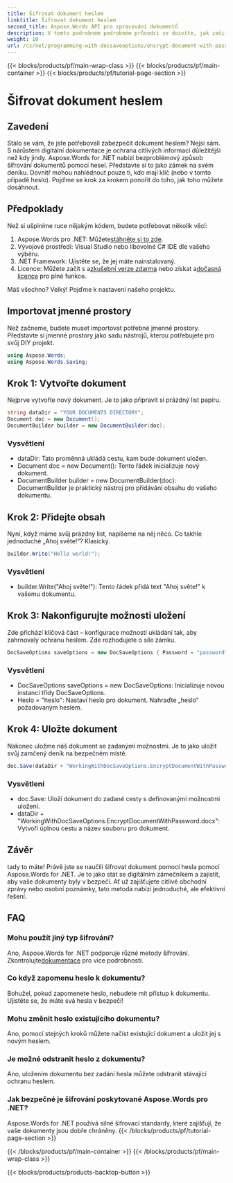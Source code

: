 ```yaml
---
title: Šifrovat dokument heslem
linktitle: Šifrovat dokument heslem
second_title: Aspose.Words API pro zpracování dokumentů
description: V tomto podrobném podrobném průvodci se dozvíte, jak zašifrovat dokument pomocí hesla pomocí Aspose.Words for .NET. Zabezpečte své citlivé informace bez námahy.
weight: 10
url: /cs/net/programming-with-docsaveoptions/encrypt-document-with-password/
---
```


{{< blocks/products/pf/main-wrap-class >}}
{{< blocks/products/pf/main-container >}}
{{< blocks/products/pf/tutorial-page-section >}}

# Šifrovat dokument heslem

## Zavedení

Stalo se vám, že jste potřebovali zabezpečit dokument heslem? Nejsi sám. S nárůstem digitální dokumentace je ochrana citlivých informací důležitější než kdy jindy. Aspose.Words for .NET nabízí bezproblémový způsob šifrování dokumentů pomocí hesel. Představte si to jako zámek na svém deníku. Dovnitř mohou nahlédnout pouze ti, kdo mají klíč (nebo v tomto případě heslo). Pojďme se krok za krokem ponořit do toho, jak toho můžete dosáhnout.

## Předpoklady

Než si ušpiníme ruce nějakým kódem, budete potřebovat několik věcí:
1.  Aspose.Words pro .NET: Můžete[stáhněte si to zde](https://releases.aspose.com/words/net/).
2. Vývojové prostředí: Visual Studio nebo libovolné C# IDE dle vašeho výběru.
3. .NET Framework: Ujistěte se, že jej máte nainstalovaný.
4.  Licence: Můžete začít s a[zkušební verze zdarma](https://releases.aspose.com/) nebo získat a[dočasná licence](https://purchase.aspose.com/temporary-license/) pro plné funkce.

Máš všechno? Velký! Pojďme k nastavení našeho projektu.

## Importovat jmenné prostory

Než začneme, budete muset importovat potřebné jmenné prostory. Představte si jmenné prostory jako sadu nástrojů, kterou potřebujete pro svůj DIY projekt.

```csharp
using Aspose.Words;
using Aspose.Words.Saving;
```

## Krok 1: Vytvořte dokument

Nejprve vytvořte nový dokument. Je to jako připravit si prázdný list papíru.

```csharp
string dataDir = "YOUR DOCUMENTS DIRECTORY";
Document doc = new Document();
DocumentBuilder builder = new DocumentBuilder(doc);
```

### Vysvětlení

- dataDir: Tato proměnná ukládá cestu, kam bude dokument uložen.
- Document doc = new Document(): Tento řádek inicializuje nový dokument.
- DocumentBuilder builder = new DocumentBuilder(doc): DocumentBuilder je praktický nástroj pro přidávání obsahu do vašeho dokumentu.

## Krok 2: Přidejte obsah

Nyní, když máme svůj prázdný list, napíšeme na něj něco. Co takhle jednoduché „Ahoj světe!“? Klasický.

```csharp
builder.Write("Hello world!");
```

### Vysvětlení

- builder.Write("Ahoj světe!"): Tento řádek přidá text "Ahoj světe!" k vašemu dokumentu.

## Krok 3: Nakonfigurujte možnosti uložení

Zde přichází klíčová část – konfigurace možností ukládání tak, aby zahrnovaly ochranu heslem. Zde rozhodujete o síle zámku.

```csharp
DocSaveOptions saveOptions = new DocSaveOptions { Password = "password" };
```

### Vysvětlení

- DocSaveOptions saveOptions = new DocSaveOptions: Inicializuje novou instanci třídy DocSaveOptions.
- Heslo = "heslo": Nastaví heslo pro dokument. Nahraďte „heslo“ požadovaným heslem.

## Krok 4: Uložte dokument

Nakonec uložme náš dokument se zadanými možnostmi. Je to jako uložit svůj zamčený deník na bezpečném místě.

```csharp
doc.Save(dataDir + "WorkingWithDocSaveOptions.EncryptDocumentWithPassword.docx", saveOptions);
```

### Vysvětlení

- doc.Save: Uloží dokument do zadané cesty s definovanými možnostmi uložení.
- dataDir + "WorkingWithDocSaveOptions.EncryptDocumentWithPassword.docx": Vytvoří úplnou cestu a název souboru pro dokument.

## Závěr

tady to máte! Právě jste se naučili šifrovat dokument pomocí hesla pomocí Aspose.Words for .NET. Je to jako stát se digitálním zámečníkem a zajistit, aby vaše dokumenty byly v bezpečí. Ať už zajišťujete citlivé obchodní zprávy nebo osobní poznámky, tato metoda nabízí jednoduché, ale efektivní řešení.

## FAQ

### Mohu použít jiný typ šifrování?
 Ano, Aspose.Words for .NET podporuje různé metody šifrování. Zkontrolujte[dokumentace](https://reference.aspose.com/words/net/) pro více podrobností.

### Co když zapomenu heslo k dokumentu?
Bohužel, pokud zapomenete heslo, nebudete mít přístup k dokumentu. Ujistěte se, že máte svá hesla v bezpečí!

### Mohu změnit heslo existujícího dokumentu?
Ano, pomocí stejných kroků můžete načíst existující dokument a uložit jej s novým heslem.

### Je možné odstranit heslo z dokumentu?
Ano, uložením dokumentu bez zadání hesla můžete odstranit stávající ochranu heslem.

### Jak bezpečné je šifrování poskytované Aspose.Words pro .NET?
Aspose.Words for .NET používá silné šifrovací standardy, které zajišťují, že vaše dokumenty jsou dobře chráněny.
{{< /blocks/products/pf/tutorial-page-section >}}

{{< /blocks/products/pf/main-container >}}
{{< /blocks/products/pf/main-wrap-class >}}

{{< blocks/products/products-backtop-button >}}

